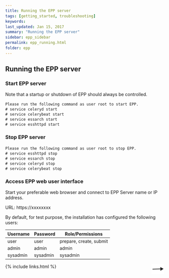 ```yaml
---
title: Running the EPP server
tags: [getting_started, troubleshooting]
keywords:
last_updated: Jan 15, 2017
summary: "Running the EPP server"
sidebar: epp_sidebar
permalink: epp_running.html
folder: epp
---
```


## Running the EPP server

### Start EPP server

Note that a startup or shutdown of EPP should always be controlled.

    Please run the following command as user root to start EPP.
    # service celeryd start
    # service celerybeat start
    # service essarch start
    # service esshttpd start

### Stop EPP server

    Please run the following command as user root to stop EPP.
    # service esshttpd stop
    # service essarch stop
    # service celeryd stop
    # service celerybeat stop

### Access EPP web user interface

Start your preferable web browser and connect to EPP Server name or IP address.

URL: https://xxxxxxxx

By default, for test purpose, the installation has configured the following users:

| **Username** | **Password** | **Role/Permissions**  |
| --- | --- | --- |
| user | user | prepare, create, submit |
| admin | admin | admin |
| sysadmin | sysadmin | sysadmin |

[<img align="right" src="images/n.png">](epp_safety_backup_procedures.html)
{% include links.html %}
